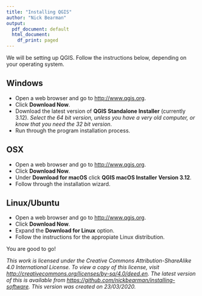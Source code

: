 ```yaml
---
title: "Installing QGIS"
author: "Nick Bearman"
output:
  pdf_document: default
  html_document:
    df_print: paged
---
```


We will be setting up QGIS. Follow the instructions below, depending on your operating system.

## Windows 

- Open a web browser and go to http://www.qgis.org.  
- Click **Download Now**.  
- Download the latest version of **QGIS Standalone Installer** (currently 3.12). *Select the 64 bit version, unless you have a very old computer, or know that you need the 32 bit version*.  
- Run through the program installation process.  

## OSX

- Open a web browser and go to http://www.qgis.org.  
- Click **Download Now**.  
- Under **Download for macOS** click **QGIS macOS Installer Version 3.12**.  
- Follow through the installation wizard.  

## Linux/Ubuntu

- Open a web browser and go to http://www.qgis.org.  
- Click **Download Now**.  
- Expand the **Download for Linux** option.  
- Follow the instructions for the appropiate Linux distribution.  
<!-- add more to this section -->

You are good to go!

*This work is licensed under the Creative Commons Attribution-ShareAlike 4.0 International License. To view a copy of this license, visit http://creativecommons.org/licenses/by-sa/4.0/deed.en. The latest version of this is available from https://github.com/nickbearman/installing-software. This version was created on 23/03/2020.*
